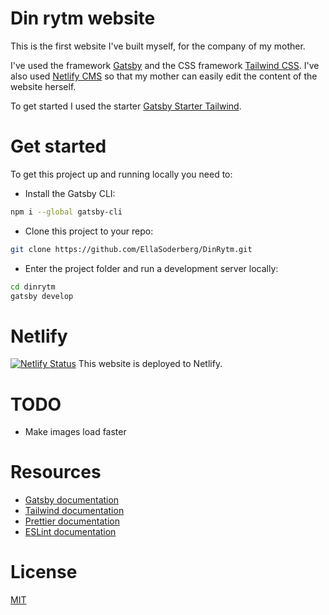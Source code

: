 # Din rytm website
This is the first website I've built myself, for the company of my mother. 

I've used the framework [Gatsby](https://www.gatsbyjs.org/) and the CSS framework [Tailwind CSS](https://tailwindcss.com).
I've also used [Netlify CMS](https://www.netlifycms.org/) so that my mother can easily edit the content of the website herself.

To get started I used the starter [Gatsby Starter Tailwind](https://gatsby-starter-tailwind.oddstronaut.com/).

# Get started

To get this project up and running locally you need to:

  - Install the Gatsby CLI:

```sh
npm i --global gatsby-cli
```

  - Clone this project to your repo: 

```sh
git clone https://github.com/EllaSoderberg/DinRytm.git
```

  - Enter the project folder and run a development server locally:

```sh
cd dinrytm
gatsby develop
```

# Netlify

[![Netlify Status](https://api.netlify.com/api/v1/badges/532fdda3-3952-4bd5-9f1d-7b40e5346f67/deploy-status)](https://app.netlify.com/sites/sleepy-villani-569b1f/deploys)
This website is deployed to Netlify.

# TODO
  - Make images load faster

# Resources

- [Gatsby documentation](https://www.gatsbyjs.org/docs/)
- [Tailwind documentation](https://tailwindcss.com/docs/what-is-tailwind/)
- [Prettier documentation](https://prettier.io/docs/en/index.html)
- [ESLint documentation](https://eslint.org/docs/user-guide/configuring)

# License

[MIT](https://github.com/taylorbryant/gatsby-starter-tailwind/blob/master/LICENSE.md)

